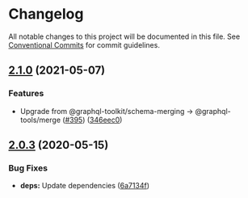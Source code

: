 # Changelog

All notable changes to this project will be documented in this file. See
[Conventional Commits](https://conventionalcommits.org) for commit guidelines.

## [2.1.0](https://www.github.com/bjerkio/pulumi-appsync-modules/compare/v2.0.3...v2.1.0) (2021-05-07)


### Features

* Upgrade from @graphql-toolkit/schema-merging → @graphql-tools/merge ([#395](https://www.github.com/bjerkio/pulumi-appsync-modules/issues/395)) ([346eec0](https://www.github.com/bjerkio/pulumi-appsync-modules/commit/346eec07e5529bc44813e81d994fc2e82181f7e4))

## [2.0.3](https://github.com/Bjerkio/pulumi-appsync-modules/compare/v2.0.2...v2.0.3) (2020-05-15)


### Bug Fixes

* **deps:** Update dependencies ([6a7134f](https://github.com/Bjerkio/pulumi-appsync-modules/commit/6a7134fbee7894fe9d3dcc603f9ee24c5fbf5e99))
